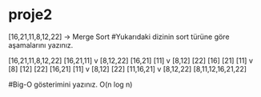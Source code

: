 # proje2
[16,21,11,8,12,22] -> Merge Sort
#Yukarıdaki dizinin sort türüne göre aşamalarını yazınız.

 [16,21,11,8,12,22]
 [16,21,11] v [8,12,22]
 [16,21] [11] v [8,12] [22]
 [16] [21] [11] v [8] [12] [22]
 [16,21] [11] v [8,12] [22]
 [11,16,21] v [8,12,22]
 [8,11,12,16,21,22]



#Big-O gösterimini yazınız.
O(n log n)
